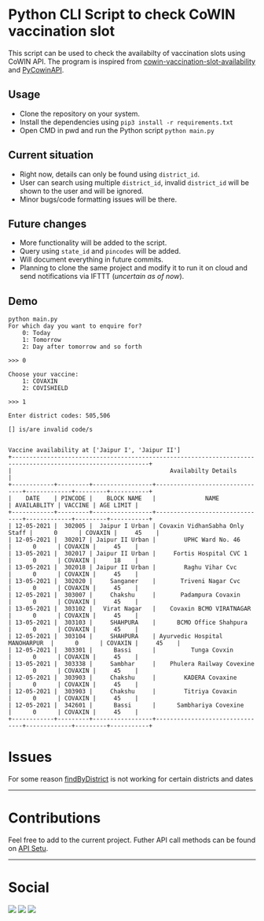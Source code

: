 # Python CLI Script to check CoWIN vaccination slot
This script can be used to check the availabilty of vaccination slots using CoWIN API.
The program is inspired from [cowin-vaccination-slot-availability](https://github.com/bhattbhavesh91/cowin-vaccination-slot-availability) and [PyCowinAPI](https://github.com/Kunal-Kumar-Sahoo/PyCowinAPI).
## Usage
- Clone the repository on your system.
- Install the dependencies using `pip3 install -r requirements.txt`
- Open CMD in pwd and run the Python script `python main.py`
## Current situation
- Right now, details can only be found using `district_id`.
- User can search using multiple `district_id`, invalid `district_id` will be shown to the user and will be ignored.
- Minor bugs/code formatting issues will be there.

## Future changes
- More functionality will be added to the script.
- Query using `state_id` and `pincodes` will be added.
- Will document everything in future commits.
- Planning to clone the same project and modify it to run it on cloud and send notifications via IFTTT (_uncertain as of now_). 

## Demo
```
python main.py
For which day you want to enquire for?
    0: Today
    1: Tomorrow
    2: Day after tomorrow and so forth

>>> 0

Choose your vaccine:
    1: COVAXIN
    2: COVISHIELD

>>> 1

Enter district codes: 505,506

[] is/are invalid code/s


Vaccine availability at ['Jaipur I', 'Jaipur II']
+-------------------------------------------------------------------------------------------------------------+
|                                             Availabilty Details                                             |
+------------+---------+-----------------+--------------------------------+-------------+---------+-----------+
|    DATE    | PINCODE |    BLOCK NAME   |              NAME              | AVAILABLITY | VACCINE | AGE LIMIT |
+------------+---------+-----------------+--------------------------------+-------------+---------+-----------+
| 12-05-2021 |  302005 |  Jaipur I Urban | Covaxin VidhanSabha Only Staff |      0      | COVAXIN |     45    |
| 12-05-2021 |  302017 | Jaipur II Urban |        UPHC Ward No. 46        |      0      | COVAXIN |     45    |
| 13-05-2021 |  302017 | Jaipur II Urban |     Fortis Hospital CVC 1      |      0      | COVAXIN |     18    |
| 13-05-2021 |  302018 | Jaipur II Urban |        Raghu Vihar Cvc         |      0      | COVAXIN |     45    |
| 13-05-2021 |  302020 |     Sanganer    |       Triveni Nagar Cvc        |      0      | COVAXIN |     45    |
| 12-05-2021 |  303007 |     Chakshu     |       Padampura Covaxin        |      0      | COVAXIN |     45    |
| 13-05-2021 |  303102 |   Virat Nagar   |    Covaxin BCMO VIRATNAGAR     |      0      | COVAXIN |     45    |
| 13-05-2021 |  303103 |     SHAHPURA    |      BCMO Office Shahpura      |      0      | COVAXIN |     45    |
| 12-05-2021 |  303104 |     SHAHPURA    | Ayurvedic Hospital MANOHARPUR  |      0      | COVAXIN |     45    |
| 12-05-2021 |  303301 |      Bassi      |          Tunga Covxin          |      0      | COVAXIN |     45    |
| 13-05-2021 |  303338 |     Sambhar     |    Phulera Railway Covexine    |      0      | COVAXIN |     45    |
| 12-05-2021 |  303903 |     Chakshu     |        KADERA Covaxine         |      0      | COVAXIN |     45    |
| 12-05-2021 |  303903 |     Chakshu     |        Titriya Covaxin         |      0      | COVAXIN |     45    |
| 12-05-2021 |  342601 |      Bassi      |      Sambhariya Covexine       |      0      | COVAXIN |     45    |
+------------+---------+-----------------+--------------------------------+-------------+---------+-----------+
```

# Issues 

For some reason [findByDistrict](https://apisetu.gov.in/public/marketplace/api/cowin#/Appointment%20Availability%20APIs/findByDistrict) is not working for certain districts and dates

---

# Contributions

Feel free to add to the current project. Futher API call methods can be found on [API Setu](https://apisetu.gov.in/public/marketplace/api/cowin).

---

# Social
<a href="https://www.linkedin.com/in/sahil-jhawar/" target="_blank"><img src="https://img.shields.io/badge/LinkedIn-0077B5?style=for-the-badge&logo=linkedin&logoColor=white"></a>
<a href="https://instagram.com/jhawarji" target="_blank"><img src="https://img.shields.io/badge/Instagram-E4405F?style=for-the-badge&logo=instagram&logoColor=white"></a>
<a href="https://github.com/sahiljhwar" target="_blank"><img src="https://img.shields.io/badge/GitHub-100000?style=for-the-badge&logo=github&logoColor=white"></a>

